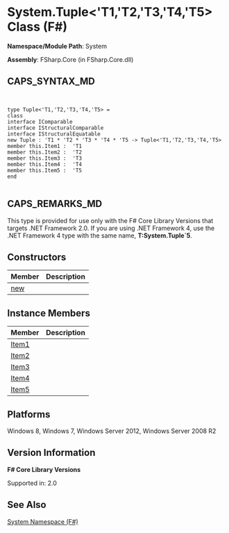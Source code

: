 # System.Tuple<'T1,'T2,'T3,'T4,'T5> Class (F#)

**Namespace/Module Path**: System

**Assembly**: FSharp.Core (in FSharp.Core.dll)


## CAPS_SYNTAX_MD



```


type Tuple<'T1,'T2,'T3,'T4,'T5> =
class
interface IComparable
interface IStructuralComparable
interface IStructuralEquatable
new Tuple : 'T1 * 'T2 * 'T3 * 'T4 * 'T5 -> Tuple<'T1,'T2,'T3,'T4,'T5>
member this.Item1 :  'T1
member this.Item2 :  'T2
member this.Item3 :  'T3
member this.Item4 :  'T4
member this.Item5 :  'T5
end


```



## CAPS_REMARKS_MD
This type is provided for use only with the F# Core Library Versions that targets .NET Framework 2.0. If you are using .NET Framework 4, use the .NET Framework 4 type with the same name, **T:System.Tuple&#96;5**.


## Constructors


|Member|Description|
|------|-----------|
|[new](http://msdn.microsoft.com/en-us/library/f0b172c7-4736-4d0b-ab38-bc41391db119)||

## Instance Members


|Member|Description|
|------|-----------|
|[Item1](http://msdn.microsoft.com/en-us/library/fc4ffc91-6a45-488a-b07f-e6a5308cae58)||
|[Item2](http://msdn.microsoft.com/en-us/library/bf571ccd-3d82-446e-b41c-8f0e697a0ec7)||
|[Item3](http://msdn.microsoft.com/en-us/library/f4aa0285-4695-4e74-9782-0ffe24d47dae)||
|[Item4](http://msdn.microsoft.com/en-us/library/d98acff5-c44a-4a8f-b583-a14ef08f25cc)||
|[Item5](http://msdn.microsoft.com/en-us/library/9be08b0d-7c04-4121-85c4-b46f48145fdd)||

## Platforms
Windows 8, Windows 7, Windows Server 2012, Windows Server 2008 R2


## Version Information
**F# Core Library Versions**

Supported in: 2.0




## See Also
[System Namespace &#40;F&#35;&#41;](System+Namespace+%28F%23%29.md)

